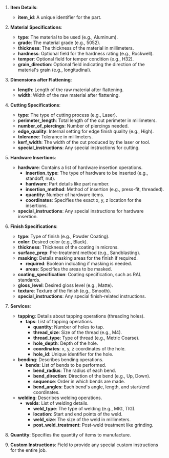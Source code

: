     
1. **Item Details**:
   - **item_id**: A unique identifier for the part.

2. **Material Specifications**:
   - **type**: The material to be used (e.g., Aluminum).
   - **grade**: The material grade (e.g., 5052).
   - **thickness**: The thickness of the material in millimeters.
   - **hardness**: Optional field for the hardness rating (e.g., Rockwell).
   - **temper**: Optional field for temper condition (e.g., H32).
   - **grain_direction**: Optional field indicating the direction of the material's grain (e.g., longitudinal).

3. **Dimensions after Flattening**:
   - **length**: Length of the raw material after flattening.
   - **width**: Width of the raw material after flattening.

4. **Cutting Specifications**:
   - **type**: The type of cutting process (e.g., Laser).
   - **perimeter_length**: Total length of the cut perimeter in millimeters.
   - **number_of_piercings**: Number of piercings needed.
   - **edge_quality**: Internal setting for edge finish quality (e.g., High).
   - **tolerance**: Tolerance in millimeters.
   - **kerf_width**: The width of the cut produced by the laser or tool.
   - **special_instructions**: Any special instructions for cutting.

5. **Hardware Insertions**:
   - **hardware**: Contains a list of hardware insertion operations.
     - **insertion_type**: The type of hardware to be inserted (e.g., standoff, nut).
     - **hardware**: Part details like part number.
     - **insertion_method**: Method of insertion (e.g., press-fit, threaded).
     - **quantity**: Number of hardware items.
     - **coordinates**: Specifies the exact x, y, z location for the insertions.
   - **special_instructions**: Any special instructions for hardware insertion.

6. **Finish Specifications**:
   - **type**: Type of finish (e.g., Powder Coating).
   - **color**: Desired color (e.g., Black).
   - **thickness**: Thickness of the coating in microns.
   - **surface_prep**: Pre-treatment method (e.g., Sandblasting).
   - **masking**: Details masking areas for the finish if required.
     - **required**: Boolean indicating if masking is needed.
     - **areas**: Specifies the areas to be masked.
   - **coating_specification**: Coating specification, such as RAL standards.
   - **gloss_level**: Desired gloss level (e.g., Matte).
   - **texture**: Texture of the finish (e.g., Smooth).
   - **special_instructions**: Any special finish-related instructions.

7. **Services**:
   - **tapping**: Details about tapping operations (threading holes).
     - **taps**: List of tapping operations.
       - **quantity**: Number of holes to tap.
       - **thread_size**: Size of the thread (e.g., M4).
       - **thread_type**: Type of thread (e.g., Metric Coarse).
       - **hole_depth**: Depth of the hole.
       - **coordinates**: x, y, z coordinates of the hole.
       - **hole_id**: Unique identifier for the hole.
   - **bending**: Describes bending operations.
     - **bends**: List of bends to be performed.
       - **bend_radius**: The radius of each bend.
       - **bend_direction**: Direction of the bend (e.g., Up, Down).
       - **sequence**: Order in which bends are made.
       - **bend_angles**: Each bend's angle, length, and start/end coordinates.
   - **welding**: Describes welding operations.
     - **welds**: List of welding details.
       - **weld_type**: The type of welding (e.g., MIG, TIG).
       - **location**: Start and end points of the weld.
       - **weld_size**: The size of the weld in millimeters.
       - **post_weld_treatment**: Post-weld treatment like grinding.
   
8. **Quantity**: Specifies the quantity of items to manufacture.

9. **Custom Instructions**: Field to provide any special custom instructions for the entire job.
